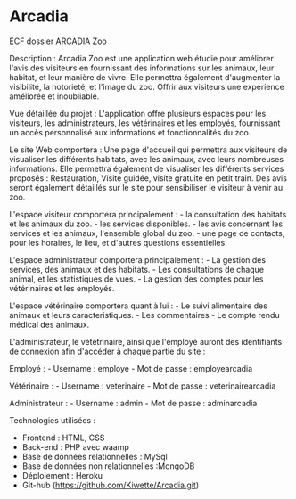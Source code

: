# Arcadia
ECF dossier ARCADIA Zoo


Description : Arcadia Zoo est une application web étudie pour  améliorer l'avis des visiteurs en fournissant des informations sur les animaux, leur habitat, et leur manière de vivre.
Elle permettra également d'augmenter la visibilité, la notorieté, et l'image du zoo. Offrir aux visiteurs une experience améliorée et inoubliable.



Vue détaillée du projet : L'application offre plusieurs espaces pour les visiteurs, les administrateurs, les vétérinaires et les employés, fournissant un accès personnalisé aux informations et fonctionnalités du zoo.

Le site Web comportera : Une page d'accueil qui permettra aux visiteurs de visualiser les différents habitats, avec les animaux, avec leurs nombreuses informations. Elle permettra également de visualiser les différents services proposés : Restauration, Visite guidée, visite gratuite en petit train.
Des avis seront également détaillés sur le site pour sensibiliser le visiteur à venir au zoo.


L'espace visiteur comportera principalement : - la consultation des habitats et les animaux du zoo.
                                              - les services disponibles.
                                              - les avis concernant les services et les animaux, l'ensemble global du zoo.
                                              - une page de contacts, pour les horaires, le lieu, et d'autres questions essentielles.

L'espace administrateur comportera principalement : - La gestion des services, des animaux et des habitats.
                                                    - Les consultations de chaque animal, et les statistiques de vues.
                                                    - La gestion des comptes pour les vétérinaires et les employés.

L'espace vétérinaire comportera quant à lui : - Le suivi alimentaire des animaux et leurs caracteristiques.
                                              - Les commentaires
                                              - Le compte rendu médical des animaux.

L'administrateur, le vététrinaire, ainsi que l'employé auront des identifiants de connexion afin d'accéder à chaque partie du site : 

Employé :  - Username : employe
           - Mot de passe : employearcadia


Vétérinaire : - Username : veterinaire
              - Mot de passe : veterinairearcadia

Administrateur : - Username : admin
                 - Mot de passe : adminarcadia



Technologies utilisées : 
 - Frontend : HTML, CSS
 - Back-end : PHP avec waamp
 - Base de données relationnelles : MySql
 - Base de données non relationnelles :MongoDB
 - Déploiement : Heroku
 - Git-hub (https://github.com/Kiwette/Arcadia.git)


                                              
                                                    

